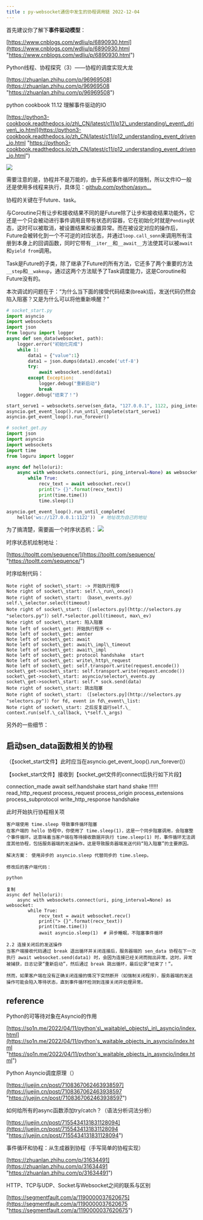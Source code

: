 ```yaml
---
title : py-websocket通信中发生的协程调用链 2022-12-04
---
```


首先建议你了解下**事件驱动模型**：

[https://www.cnblogs.com/wdliu/p/6890930.html](https://www.cnblogs.com/wdliu/p/6890930.html "https://www.cnblogs.com/wdliu/p/6890930.html")

Python线程、协程探究（3）——协程的调度实现大龙

[https://zhuanlan.zhihu.com/p/96969508](https://zhuanlan.zhihu.com/p/96969508 "https://zhuanlan.zhihu.com/p/96969508")

python cookbook 11.12 理解事件驱动的IO

[https://python3-cookbook.readthedocs.io/zh\_CN/latest/c11/p12\_understanding\_event\_driven\_io.html](https://python3-cookbook.readthedocs.io/zh_CN/latest/c11/p12_understanding_event_driven_io.html "https://python3-cookbook.readthedocs.io/zh_CN/latest/c11/p12_understanding_event_driven_io.html")

![](image/image_Oiou6L9r46.png)

需要注意的是，协程并不是万能的，由于系统事件循环的限制，所以文件IO一般还是使用多线程来执行，具体见：[github.com/python/asyn…](https://link.juejin.cn/?target=https://github.com/python/asyncio/wiki/ThirdParty#filesystem "github.com/python/asyn…")

协程的关键在于future、task。

与Coroutine只有让步和接收结果不同的是Future除了让步和接收结果功能外，它还是一个只会被动进行事件调用且带有状态的容器，它在初始化时就是`Pending`状态，这时可以被取消，被设置结果和设置异常。而在被设定对应的操作后，Future会被转化到一个不可逆的对应状态，并通过`loop.call_sonn`来调用所有注册到本身上的回调函数，同时它带有`__iter__`和`__await__`方法使其可以被`await`和`yield from`调用。

Task是Future的子类，除了继承了Future的所有方法，它还多了两个重要的方法`__step`和`__wakeup`，通过这两个方法赋予了Task调度能力，这是Coroutine和Future没有的。

本次调试的问题在于：“为什么当下面的接受代码结束(break)后，发送代码仍然会陷入阻塞？又是为什么可以将他重新唤醒？”

```python
# socket_start.py
import asyncio
import websockets
import json
from loguru import logger
async def sen_data(websocket, path):
    logger.error("初始化完成")
    while 1:
        data1 = {"value":1}
        data1 = json.dumps(data1).encode('utf-8')
        try:
            await websocket.send(data1)
        except Exception:
            logger.debug("重新启动")
            break
    logger.debug("结束了！")

start_serve1 = websockets.serve(sen_data, "127.0.0.1", 1122, ping_interval=None)
asyncio.get_event_loop().run_until_complete(start_serve1)
asyncio.get_event_loop().run_forever()
```

```python
# socket_get.py
import json
import asyncio
import websockets
import time
from loguru import logger

async def hello(uri):
    async with websockets.connect(uri, ping_interval=None) as websocket:
        while True:
            recv_text = await websocket.recv()
            print("> {}".format(recv_text))
            print(time.time())
            time.sleep(1)

asyncio.get_event_loop().run_until_complete(
    hello('ws://127.0.0.1:1122'))  # 地址改为自己的地址
```

为了搞清楚，需要画一个时序状态机：
![](<image/tooltt-diagram (1)_4afc4NNYmA.png>)

时序状态机绘制地址：

[https://tooltt.com/sequence/](https://tooltt.com/sequence/ "https://tooltt.com/sequence/")

时序绘制代码：

```
Note right of socket\_start: -> 开始执行程序
Note right of socket\_start: self.\_run\_once()
Note right of socket\_start: （base\_events.py）self.\_selector.select(timeout)
Note right of socket\_start: （[selectors.py](http://selectors.py "selectors.py")）self.*selector.poll(timeout, max\_ev)
Note right of socket\_start: 陷入阻塞
Note left of socket\_get: 开始执行程序 <-
Note left of socket\_get: aenter
Note left of socket\_get: await
Note left of socket\_get: await\_impl\_timeout
Note left of socket\_get: await\_impl
Note left of socket\_get: protocol handshake  start
Note left of socket\_get: write\_http\_request
Note left of socket\_get: self.transport.write(request.encode())
socket\_get->socket\_start: self.transport.write(request.encode())
socket\_get->socket\_start: asyncio/selector\_events.py
socket\_get->socket\_start: self.* sock.send(data)
Note right of socket\_start: 跳出阻塞
Note right of socket\_start: （[selectors.py](http://selectors.py "selectors.py")）for fd, event in fd\_event\_list:
Note right of socket\_start: 之后反复运行self.\_ context.run(self.\_callback, \*self.\_args)
```

另外的一些细节：

## 启动sen\_data函数相关的协程

（【socket\_start文件】此时应当在asyncio.get\_event\_loop().run\_forever()）

【socket\_start文件】接收到【socket\_get文件的connect后执行如下片段】

connection\_made
await self.handshake
start hand shake !!!!!!
read\_http\_request
process\_request
process\_origin
process\_extensions
process\_subprotocol
write\_http\_response
handshake

此时开始执行协程相关项

```
客户端使用 time.sleep 导致事件循环阻塞
在客户端的 hello 协程中，你使用了 time.sleep(1)，这是一个同步阻塞调用，会阻塞整个事件循环。这意味着当客户端在等待接收数据并执行 time.sleep(1) 时，事件循环无法调度其他协程，包括服务器端的发送操作。这是导致服务器端发送代码“陷入阻塞”的主要原因。

解决方案： 使用异步的 asyncio.sleep 代替同步的 time.sleep。

修改后的客户端代码：

python

复制
async def hello(uri):
    async with websockets.connect(uri, ping_interval=None) as websocket:
        while True:
            recv_text = await websocket.recv()
            print("> {}".format(recv_text))
            print(time.time())
            await asyncio.sleep(1)  # 异步睡眠，不阻塞事件循环

2.2 连接关闭后的发送操作
当客户端接收代码通过 break 退出循环并关闭连接后，服务器端的 sen_data 协程在下一次执行 await websocket.send(data1) 时，会因为连接已经关闭而抛出异常。这时，异常被捕获，日志记录“重新启动”，然后通过 break 跳出循环，最后记录“结束了！”。

然而，如果客户端在没有正确关闭连接的情况下突然断开（如强制关闭程序），服务器端的发送操作可能会陷入等待状态，直到事件循环检测到连接关闭并处理异常。
```

## reference&#x20;

Python的可等待对象在Asyncio的作用

[https://so1n.me/2022/04/11/python's\_waitable\_objects\_in\_asyncio/index.html](https://so1n.me/2022/04/11/python's_waitable_objects_in_asyncio/index.html "https://so1n.me/2022/04/11/python's_waitable_objects_in_asyncio/index.html")

Python Asyncio调度原理（）

[https://juejin.cn/post/7108367062463938597](https://juejin.cn/post/7108367062463938597 "https://juejin.cn/post/7108367062463938597")

如何给所有的async函数添加try/catch？（语法分析词法分析）

[https://juejin.cn/post/7155434131831128094](https://juejin.cn/post/7155434131831128094 "https://juejin.cn/post/7155434131831128094")

事件循环和协程：从生成器到协程（手写简单的协程实现）

[https://zhuanlan.zhihu.com/p/31634491](https://zhuanlan.zhihu.com/p/31634491 "https://zhuanlan.zhihu.com/p/31634491")

HTTP、TCP与UDP、Socket与Websocket之间的联系与区别

[https://segmentfault.com/a/1190000037620675](https://segmentfault.com/a/1190000037620675 "https://segmentfault.com/a/1190000037620675")
